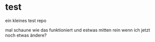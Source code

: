 test
====

ein kleines test repo

mal schaune wie das funktioniert
und estwas mitten rein
wenn ich jetzt noch etwas ändere?
